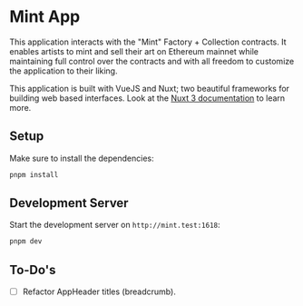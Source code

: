 # Mint App

This application interacts with the "Mint" Factory + Collection contracts.
It enables artists to mint and sell their art on Ethereum mainnet
while maintaining full control over the contracts and with all freedom
to customize the application to their liking.

This application is built with VueJS and Nuxt;
two beautiful frameworks for building web based interfaces.
Look at the [Nuxt 3 documentation](https://nuxt.com/docs/getting-started/introduction)
to learn more.

## Setup

Make sure to install the dependencies:

```bash
pnpm install
```

## Development Server

Start the development server on `http://mint.test:1618`:

```bash
pnpm dev
```

## To-Do's

- [ ] Refactor AppHeader titles (breadcrumb).
